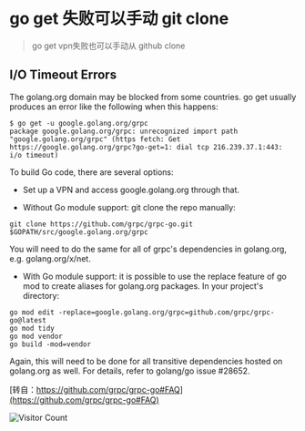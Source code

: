 # go get 失败可以手动 git clone
> go get vpn失败也可以手动从 github clone

## I/O Timeout Errors

The golang.org domain may be blocked from some countries. go get usually produces an error like the following when this happens:

```
$ go get -u google.golang.org/grpc
package google.golang.org/grpc: unrecognized import path "google.golang.org/grpc" (https fetch: Get https://google.golang.org/grpc?go-get=1: dial tcp 216.239.37.1:443: i/o timeout)
```


To build Go code, there are several options:

- Set up a VPN and access google.golang.org through that.

- Without Go module support: git clone the repo manually:

```
git clone https://github.com/grpc/grpc-go.git $GOPATH/src/google.golang.org/grpc
```

You will need to do the same for all of grpc's dependencies in golang.org, e.g. golang.org/x/net.

- With Go module support: it is possible to use the replace feature of go mod to create aliases for golang.org packages. In your project's directory:

```
go mod edit -replace=google.golang.org/grpc=github.com/grpc/grpc-go@latest
go mod tidy
go mod vendor
go build -mod=vendor
```

Again, this will need to be done for all transitive dependencies hosted on golang.org as well. For details, refer to golang/go issue #28652.


[转自：https://github.com/grpc/grpc-go#FAQ](https://github.com/grpc/grpc-go#FAQ)

![Visitor Count](https://profile-counter.glitch.me/liuyibao/count.svg)